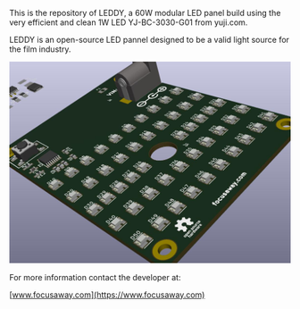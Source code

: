 This is the repository of LEDDY, a 60W modular LED panel build using the very
 efficient and clean 1W LED YJ-BC-3030-G01 from yuji.com.

LEDDY is an open-source LED pannel designed to be a valid light source for the 
film industry.

<p align="center">
  <img src="https://github.com/fabriziotappero/leddy/blob/master/leddy.jpg?raw=true" alt="50W LED panel"/>
</p>

For more information contact the developer at:

[www.focusaway.com](https://www.focusaway.com)

